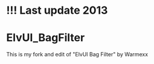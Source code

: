 # !!! Last update 2013

# ElvUI_BagFilter

This is my fork and edit of "ElvUI Bag Filter" by Warmexx